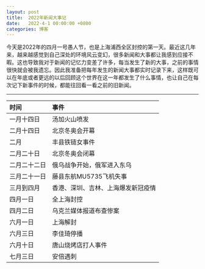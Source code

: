```yaml
---
layout: post
title:  2022年新闻大事记
date:   2022-4-1 00:00:00 +0800
categories: 博客
---
```


今天是2022年的四月一号愚人节，也是上海浦西全区封控的第一天。最近这几年来，越来越感觉到自己深处的环境风云变幻，很多新闻和大事都让我感到应接不暇。这也导致我对于新闻的记忆力变差了许多，每当发生了新的大事，之前的事情很快就会被我遗忘。因此我准备把每年发生的新闻大事都实时记录下来，这样既可以在年底或者更远的以后回顾这个世界在这一年都发生了什么事情，也让自己在每次记下新事件的时候，都能往回看一看之前的旧新闻。  
  
------  

| 时间 | 事件 |
|:--- | :--- |
| 一月十四日 | 汤加火山喷发 |  
| 二月十四日 | 北京冬奥会开幕 |  
| 二月 | 丰县铁链女事件 |  
| 二月二十日 | 北京冬奥会闭幕 |   
| 二月二十二日 | 俄乌战争开始，俄军进入东乌 |  
| 三月二十一日 | 藤县东航MU5735飞机失事 |
| 三月到四月 | 香港、深圳、吉林、上海爆发新冠疫情 |
| 四月一日 | 全上海封控 |  
| 四月二日 | 乌克兰媒体报道布查惨案 |  
| 六月一日 | 上海解封 |
| 六月三日 | 李佳琦停播 |  
| 六月十日 | 唐山烧烤店打人事件 |    
| 七月三日 | 安倍遇刺 |  